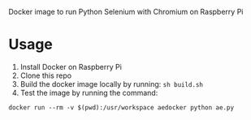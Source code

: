 Docker image to run Python Selenium with Chromium on Raspberry Pi

# Usage

1. Install Docker on Raspberry Pi
1. Clone this repo
1. Build the docker image locally by running: `sh build.sh`
1. Test the image by running the command:

```
docker run --rm -v $(pwd):/usr/workspace aedocker python ae.py
```
